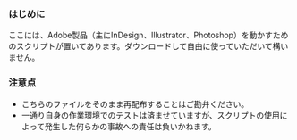 ### はじめに
ここには、Adobe製品（主にInDesign、Illustrator、Photoshop）を動かすためのスクリプトが置いてあります。ダウンロードして自由に使っていただいて構いません。

### 注意点
- こちらのファイルをそのまま再配布することはご勘弁ください。
- 一通り自身の作業環境でのテストは済ませていますが、スクリプトの使用によって発生した何らかの事故への責任は負いかねます。
